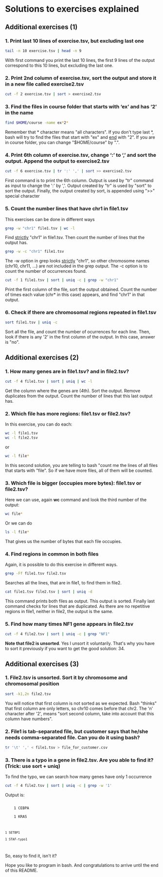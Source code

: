 # Solutions to exercises explained

## Additional exercises (1)

### 1. Print last 10 lines of exercise.tsv, but excluding last one

```bash
tail -n 10 exercise.tsv | head -n 9
```

With first command you print the last 10 lines, the first 9 lines of the output correspond to this 10 lines, but excluding the last one.

### 2. Print 2nd column of exercise.tsv, sort the output and store it in a new file called exercise2.tsv

```bash
cut -f 2 exercise.tsv | sort > exercise2.tsv
```

### 3. Find the files in course folder that starts with ‘ex’ and has ‘2’ in the name

```bash
find $HOME/course -name ex*2*
```

Remember that * character means "all characters". If you don't type last *, bash will try to find the files that start with "ex" and <u>end</u> with "2". If you are in course folder, you can change "$HOME/course" by ".".

### 4. Print 6th column of exercise.tsv, change ‘:’ to ‘,’ and sort the output. Append the output to exercise2.tsv

```bash
cut -f 6 exercise.tsv | tr ':' ',' | sort >> exercise2.tsv
```

First command is to print the 6th column. Output is used by "tr" command as input to change the ':' by ','. Output created by "tr" is used by "sort" to sort the output. Finally, the output created by sort, is appended using ">>" special character

### 5. Count the number lines that have chr1 in file1.tsv

This exercises can be done in different ways

```bash
grep -w "chr1" file1.tsv | wc -l
```

Find <u>strictly</u> "chr1" in file1.tsv. Then count the number of lines that the output has.

```bash
grep -w -c "chr1" file1.tsv
```

The -w option in grep looks <u>strictly</u> "chr1", so other chromosome names (chr10, chr11, ...) are not included in the grep output. The -c option is to count the number of occurrences found.

```bash
cut -f 1 file1.tsv | sort | uniq -c | grep -w "chr1"
```

Print the first column of the file, sort the output obtained. Count the number of times each value (chr* in this case) appears, and find "chr1" in that output.


### 6. Check if there are chromosomal regions repeated in file1.tsv

```bash
sort file1.tsv | uniq -c
```

Sort all the file, and count the number of ocurrences for each line. Then, look if there is any '2' in the first column of the output. In this case, answer is "no".

## Additional exercises (2)

### 1. How many genes are in file1.tsv? and in file2.tsv?

```bash
cut -f 4 file1.tsv | sort | uniq | wc -l
```

Get the column where the genes are (4th). Sort the output. Remove duplicates from the output. Count the number of lines that this last output has.

### 2. Which file has more regions: file1.tsv or file2.tsv?


In this exercise, you can do each:

```bash
wc -l file1.tsv
wc -l file2.tsv
```

or

```bash
wc -l file*
```

In this second solution, you are telling to bash "count me the lines of all files that starts with "file". So if we have more files, all of them will be counted.

### 3. Which file is bigger (occupies more bytes): file1.tsv or file2.tsv?

Here we can use, again **wc** command and look the third number of the output:

```bash
wc file*
```

Or we can do

```bash
ls -l file*
```

That gives us the number of bytes that each file occupies.

### 4. Find regions in common in both files

Again, it is possible to do this exercise in different ways.

```bash
grep -Ff file1.tsv file2.tsv
```

Searches all the lines, that are in file1, to find them in file2.

```bash
cat file1.tsv file2.tsv | sort | uniq -d
```

This command prints both files as output. This output is sorted. Finally last command checks for lines that are duplicated. As there are no repetitive regions in file1, neither in file2, the output is the same.

### 5. Find how many times NF1 gene appears in file2.tsv

```bash
cut -f 4 file2.tsv | sort | uniq -c | grep "NF1"
```

**Note that file2 is unsorted**. Yes I unsort it voluntarily. That's why you have to sort it previously if you want to get the good solution: 34.


## Additional exercises (3)

### 1. File2.tsv is unsorted. Sort it by chromosome and chromosomal position

```bash
sort -k1,2n file2.tsv
```

You will notice that first column is not sorted as we expected. Bash "thinks" that first column are only letters, so chr10 comes before that chr2. The 'n' character after '2', means "sort second column, take into account that this column have numbers".

### 2. File1 is tab-separated file, but customer says that he/she needs comma-separated file. Can you do it using bash?

```bash
tr '\t' ',' < file1.tsv > file_for_customer.csv
```

### 3. There is a typo in a gene in file2.tsv. Are you able to find it? (Trick: use sort + uniq)

To find the typo, we can search how many genes have only 1 occurrence

```bash
cut -f 4 file2.tsv | sort | uniq -c | grep -w '1'
```

Output is:

<code>
    1 CEBPA<br>
    1 KRAS<br>
    
    1 SETBP1
    
    1 STAF-typo1
</code>

So, easy to find it, isn't it?

Hope you like to program in bash. And congratulations to arrive until the end of this README.
